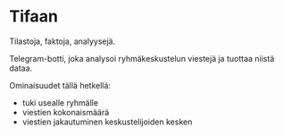 # Tifaan

Tilastoja, faktoja, analyysejä.

Telegram-botti, joka analysoi ryhmäkeskustelun viestejä ja tuottaa niistä
dataa.

Ominaisuudet tällä hetkellä:
* tuki usealle ryhmälle
* viestien kokonaismäärä
* viestien jakautuminen keskustelijoiden kesken
